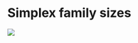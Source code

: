 # Simplex family sizes

![](<../../../../.gitbook/assets/iScreen Shoter - 2022-07-21 124958.416.png>)
